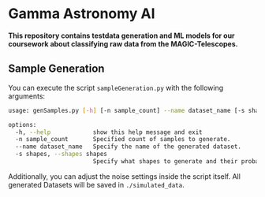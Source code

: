 # Gamma Astronomy AI

**This repository contains testdata generation and ML models for our coursework about classifying raw data from the MAGIC-Telescopes.**

## Sample Generation

You can execute the script `sampleGeneration.py` with the following arguments:

```sh
usage: genSamples.py [-h] [-n sample_count] --name dataset_name [-s shapes]

options:
  -h, --help            show this help message and exit
  -n sample_count       Specified count of samples to generate.
  --name dataset_name   Specify the name of the generated dataset.
  -s shapes, --shapes shapes
                        Specify what shapes to generate and their probabilities.
```

Additionally, you can adjust the noise settings inside the script itself.
All generated Datasets will be saved in `./simulated_data`.

